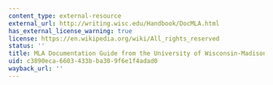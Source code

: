 ```yaml
---
content_type: external-resource
external_url: http://writing.wisc.edu/Handbook/DocMLA.html
has_external_license_warning: true
license: https://en.wikipedia.org/wiki/All_rights_reserved
status: ''
title: MLA Documentation Guide from the University of Wisconsin-Madison
uid: c3890eca-6603-433b-ba30-9f6e1f4adad0
wayback_url: ''
---
```

